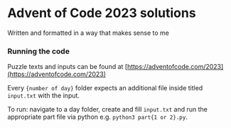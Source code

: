 # Advent of Code 2023 solutions
Written and formatted in a way that makes sense to me

### Running the code
Puzzle texts and inputs can be found at [https://adventofcode.com/2023](https://adventofcode.com/2023)

Every `{number of day}` folder expects an additional file inside titled `input.txt` with the input.

To run: navigate to a day folder, create and fill `input.txt` and run the appropriate part file via python e.g. `python3 part{1 or 2}.py`.

